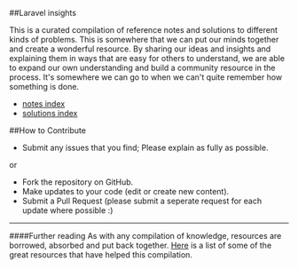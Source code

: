 ##Laravel insights 


This is a curated compilation of reference notes and solutions to different kinds of problems.  This is somewhere that we can put our minds together and create a wonderful resource.  By sharing our ideas and insights and explaining them in ways that are easy for others to understand, we are able to expand our own understanding and build a community resource in the process. It's somewhere we can go to when we can't quite remember how something is done.

* [notes index](https://github.com/outboundexplorer/laravel-insights/blob/master/notes_index.md)
* [solutions index](https://github.com/outboundexplorer/laravel-insights/blob/master/solutions_index.md)



##How to Contribute
* Submit any issues that you find; Please explain as fully as possible.

or

* Fork the repository on GitHub.
* Make updates to your code (edit or create new content).
* Submit a Pull Request (please submit a seperate request for each update where possible :)

___

####Further reading
As with any compilation of knowledge, resources are borrowed, absorbed and put back together.  [Here](https://github.com/outboundexplorer/laravel-insights/blob/master/reources.md) is a list of some of the great resources that have helped this compilation. 
